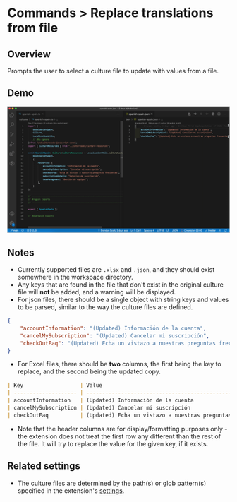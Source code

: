 # Commands > Replace translations from file

## Overview

Prompts the user to select a culture file to update with values from a file.

## Demo

![demo gif for 'Replace translations from file' command](../../static/assets/examples/replace-translations-from-json.gif)

## Notes

-   Currently supported files are `.xlsx` and `.json`, and they should exist somewhere in the workspace directory.
-   Any keys that are found in the file that don't exist in the original culture file will **not** be added, and a warning will be displayed.
-   For json files, there should be a single object with string keys and values to be parsed, similar to the way the culture files are defined.

```json
{
    "accountInformation": "(Updated) Información de la cuenta",
    "cancelMySubscription": "(Updated) Cancelar mi suscripción",
    "checkOutFaq": "(Updated) Echa un vistazo a nuestras preguntas frecuentes"
}
```

-   For Excel files, there should be **two** columns, the first being the key to replace, and the second being the updated copy.

```md
| Key                  | Value                                                     |
| -------------------- | --------------------------------------------------------- |
| accountInformation   | (Updated) Información de la cuenta                        |
| cancelMySubscription | (Updated) Cancelar mi suscripción                         |
| checkOutFaq          | (Updated) Echa un vistazo a nuestras preguntas frecuentes |
```

-   Note that the header columns are for display/formatting purposes only - the extension does not treat the first row any different than the rest of the file. It will try to replace the value for the given key, if it exists.

## Related settings

-   The culture files are determined by the path(s) or glob pattern(s) specified in the extension's [settings](settings/culture-file-paths).
